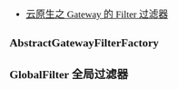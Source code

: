 <span  style="font-family: Simsun,serif; font-size: 17px; ">

- [云原生之 Gateway 的 Filter 过滤器](https://blog.csdn.net/m0_62436868/article/details/127644772)

### AbstractGatewayFilterFactory

### GlobalFilter 全局过滤器

</span>